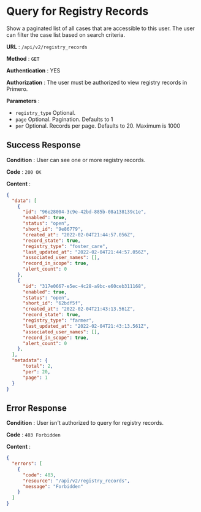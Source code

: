 <!-- Copyright (c) 2014 - 2023 UNICEF. All rights reserved. -->

# Query for Registry Records

Show a paginated list of all cases that are accessible to this user. The user can filter the case list based on search criteria.

**URL** : `/api/v2/registry_records`

**Method** : `GET`

**Authentication** : YES

**Authorization** : The user must be authorized to view registry records in Primero.

**Parameters** :

* `registry_type` Optional.
* `page` Optional. Pagination. Defaults to 1
* `per` Optional. Records per page. Defaults to 20. Maximum is 1000

## Success Response

**Condition** : User can see one or more registry records.

**Code** : `200 OK`

**Content** :

```json
{
  "data": [
    {
      "id": "96e28004-3c9e-42bd-885b-08a138139c1e",
      "enabled": true,
      "status": "open",
      "short_id": "9e86779",
      "created_at": "2022-02-04T21:44:57.056Z",
      "record_state": true,
      "registry_type": "foster_care",
      "last_updated_at": "2022-02-04T21:44:57.056Z",
      "associated_user_names": [],
      "record_in_scope": true,
      "alert_count": 0
    },
    {
      "id": "317e0667-e5ec-4c28-a9bc-e60ceb311168",
      "enabled": true,
      "status": "open",
      "short_id": "62bdf5f",
      "created_at": "2022-02-04T21:43:13.561Z",
      "record_state": true,
      "registry_type": "farmer",
      "last_updated_at": "2022-02-04T21:43:13.561Z",
      "associated_user_names": [],
      "record_in_scope": true,
      "alert_count": 0
    },
  ],
  "metadata": {
      "total": 2,
      "per": 20,
      "page": 1
  }
}
```
## Error Response

**Condition** : User isn't authorized to query for registry records.

**Code** : `403 Forbidden`

**Content** :

```json
{
  "errors": [
    {
      "code": 403,
      "resource": "/api/v2/registry_records",
      "message": "Forbidden"
    }
  ]
}
```
